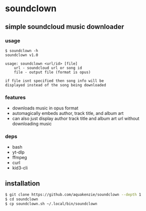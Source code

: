 # soundclown
## simple soundcloud music downloader

### usage
```
$ soundclown -h
soundclown v1.0

usage: soundclown <url/id> [file]
    url - soundcloud url or song id
    file - output file (format is opus)

if file isnt specified then song info will be
displayed instead of the song being downloaded
```

### features
- downloads music in opus format
- automagically embeds author, track title, and album art
- can also just display author track title and album art url without downloading music

### deps
- bash
- yt-dlp
- ffmpeg
- curl
- kid3-cli

## installation
```bash
$ git clone https://github.com/aquakenzie/soundclown --depth 1
$ cd soundclown
$ cp soundclown.sh ~/.local/bin/soundclown
```
